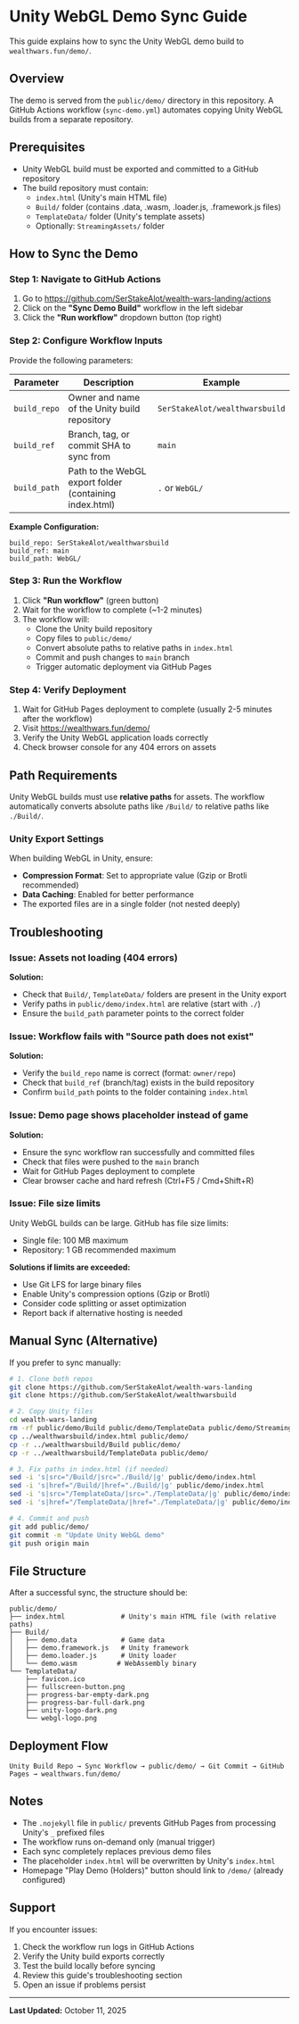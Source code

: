 # Unity WebGL Demo Sync Guide

This guide explains how to sync the Unity WebGL demo build to `wealthwars.fun/demo/`.

## Overview

The demo is served from the `public/demo/` directory in this repository. A GitHub Actions workflow (`sync-demo.yml`) automates copying Unity WebGL builds from a separate repository.

## Prerequisites

- Unity WebGL build must be exported and committed to a GitHub repository
- The build repository must contain:
  - `index.html` (Unity's main HTML file)
  - `Build/` folder (contains .data, .wasm, .loader.js, .framework.js files)
  - `TemplateData/` folder (Unity's template assets)
  - Optionally: `StreamingAssets/` folder

## How to Sync the Demo

### Step 1: Navigate to GitHub Actions

1. Go to https://github.com/SerStakeAlot/wealth-wars-landing/actions
2. Click on the **"Sync Demo Build"** workflow in the left sidebar
3. Click the **"Run workflow"** dropdown button (top right)

### Step 2: Configure Workflow Inputs

Provide the following parameters:

| Parameter | Description | Example |
|-----------|-------------|---------|
| `build_repo` | Owner and name of the Unity build repository | `SerStakeAlot/wealthwarsbuild` |
| `build_ref` | Branch, tag, or commit SHA to sync from | `main` |
| `build_path` | Path to the WebGL export folder (containing index.html) | `.` or `WebGL/` |

**Example Configuration:**
```
build_repo: SerStakeAlot/wealthwarsbuild
build_ref: main
build_path: WebGL/
```

### Step 3: Run the Workflow

1. Click **"Run workflow"** (green button)
2. Wait for the workflow to complete (~1-2 minutes)
3. The workflow will:
   - Clone the Unity build repository
   - Copy files to `public/demo/`
   - Convert absolute paths to relative paths in `index.html`
   - Commit and push changes to `main` branch
   - Trigger automatic deployment via GitHub Pages

### Step 4: Verify Deployment

1. Wait for GitHub Pages deployment to complete (usually 2-5 minutes after the workflow)
2. Visit https://wealthwars.fun/demo/
3. Verify the Unity WebGL application loads correctly
4. Check browser console for any 404 errors on assets

## Path Requirements

Unity WebGL builds must use **relative paths** for assets. The workflow automatically converts absolute paths like `/Build/` to relative paths like `./Build/`.

### Unity Export Settings

When building WebGL in Unity, ensure:
- **Compression Format**: Set to appropriate value (Gzip or Brotli recommended)
- **Data Caching**: Enabled for better performance
- The exported files are in a single folder (not nested deeply)

## Troubleshooting

### Issue: Assets not loading (404 errors)

**Solution:**
- Check that `Build/`, `TemplateData/` folders are present in the Unity export
- Verify paths in `public/demo/index.html` are relative (start with `./`)
- Ensure the `build_path` parameter points to the correct folder

### Issue: Workflow fails with "Source path does not exist"

**Solution:**
- Verify the `build_repo` name is correct (format: `owner/repo`)
- Check that `build_ref` (branch/tag) exists in the build repository
- Confirm `build_path` points to the folder containing `index.html`

### Issue: Demo page shows placeholder instead of game

**Solution:**
- Ensure the sync workflow ran successfully and committed files
- Check that files were pushed to the `main` branch
- Wait for GitHub Pages deployment to complete
- Clear browser cache and hard refresh (Ctrl+F5 / Cmd+Shift+R)

### Issue: File size limits

Unity WebGL builds can be large. GitHub has file size limits:
- Single file: 100 MB maximum
- Repository: 1 GB recommended maximum

**Solutions if limits are exceeded:**
- Use Git LFS for large binary files
- Enable Unity's compression options (Gzip or Brotli)
- Consider code splitting or asset optimization
- Report back if alternative hosting is needed

## Manual Sync (Alternative)

If you prefer to sync manually:

```bash
# 1. Clone both repos
git clone https://github.com/SerStakeAlot/wealth-wars-landing
git clone https://github.com/SerStakeAlot/wealthwarsbuild

# 2. Copy Unity files
cd wealth-wars-landing
rm -rf public/demo/Build public/demo/TemplateData public/demo/StreamingAssets
cp ../wealthwarsbuild/index.html public/demo/
cp -r ../wealthwarsbuild/Build public/demo/
cp -r ../wealthwarsbuild/TemplateData public/demo/

# 3. Fix paths in index.html (if needed)
sed -i 's|src="/Build/|src="./Build/|g' public/demo/index.html
sed -i 's|href="/Build/|href="./Build/|g' public/demo/index.html
sed -i 's|src="/TemplateData/|src="./TemplateData/|g' public/demo/index.html
sed -i 's|href="/TemplateData/|href="./TemplateData/|g' public/demo/index.html

# 4. Commit and push
git add public/demo/
git commit -m "Update Unity WebGL demo"
git push origin main
```

## File Structure

After a successful sync, the structure should be:

```
public/demo/
├── index.html              # Unity's main HTML file (with relative paths)
├── Build/
│   ├── demo.data           # Game data
│   ├── demo.framework.js   # Unity framework
│   ├── demo.loader.js      # Unity loader
│   └── demo.wasm          # WebAssembly binary
└── TemplateData/
    ├── favicon.ico
    ├── fullscreen-button.png
    ├── progress-bar-empty-dark.png
    ├── progress-bar-full-dark.png
    ├── unity-logo-dark.png
    └── webgl-logo.png
```

## Deployment Flow

```
Unity Build Repo → Sync Workflow → public/demo/ → Git Commit → GitHub Pages → wealthwars.fun/demo/
```

## Notes

- The `.nojekyll` file in `public/` prevents GitHub Pages from processing Unity's `_` prefixed files
- The workflow runs on-demand only (manual trigger)
- Each sync completely replaces previous demo files
- The placeholder `index.html` will be overwritten by Unity's `index.html`
- Homepage "Play Demo (Holders)" button should link to `/demo/` (already configured)

## Support

If you encounter issues:
1. Check the workflow run logs in GitHub Actions
2. Verify the Unity build exports correctly
3. Test the build locally before syncing
4. Review this guide's troubleshooting section
5. Open an issue if problems persist

---

**Last Updated:** October 11, 2025

